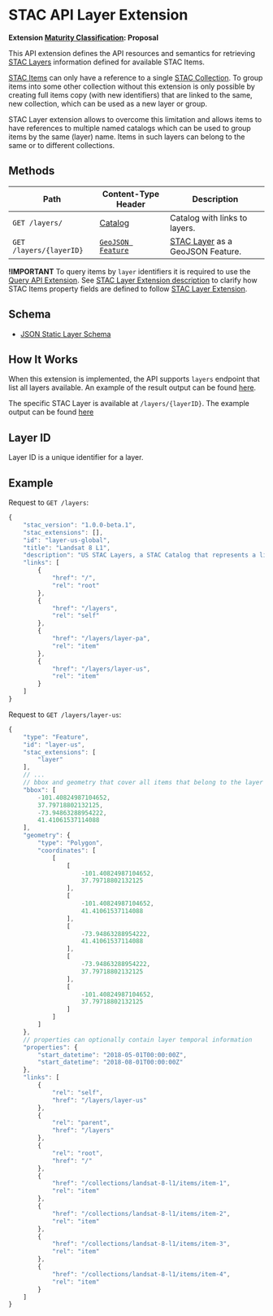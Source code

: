# STAC API Layer Extension

**Extension [Maturity Classification](https://github.com/radiantearth/stac-api-spec/blob/master/extensions/README.md#extension-maturity): Proposal**

This API extension defines the API resources and semantics for retrieving [STAC Layers](../../../stac-spec/extensions/layer/README.md)
information defined for available STAC Items.

[STAC Items](https://github.com/radiantearth/stac-spec/tree/master/item-spec) can only have a reference to a single [STAC Collection](https://github.com/radiantearth/stac-spec/tree/master/collection-spec). To group items into some other collection without this extension is only possible by creating full items copy (with new identifiers) that are linked to the same, new collection, which can be used as a new layer or group.

STAC Layer extension allows to overcome this limitation and allows items to have references to multiple named catalogs which can be used to group items by the same (layer) name. Items in such layers can belong to the same or to different collections.

## Methods

| Path                    | Content-Type Header                                                                                         | Description                                                                       |
| ----------------------- | ----------------------------------------------------------------------------------------------------------- | --------------------------------------------------------------------------------- |
| `GET /layers/`          | [Catalog](https://github.com/radiantearth/stac-api-spec/blob/master/stac-spec/catalog-spec/catalog-spec.md) | Catalog with links to layers.                                                      |
| `GET /layers/{layerID}` | [`GeoJSON Feature`](https://github.com/azavea/stac4s/blob/4aba9c6691fde1d5235f165454ceaef6c6b3e165/docs/stac-spec/extensions/layer/json-schema/layer-schema.json)                                                                                       | [STAC Layer](../../../stac-spec/extensions/layer/README.md) as a GeoJSON Feature. |

**!IMPORTANT** 
To query items by `layer` identifiers it is required to use the [Query API Extension](https://github.com/radiantearth/stac-api-spec/tree/master/extensions/query). See [STAC Layer Extension description](../../../stac-spec/extensions/layer/README.md#item-fields) to clarify how STAC Items property fields are defined to follow [STAC Layer Extension](../../../stac-spec/extensions/layer/README.md).

## Schema

- [JSON Static Layer Schema](../../../stac-spec/extensions/layer/json-schema/layer-schema.json)

## How It Works

When this extension is implemented, the API supports `layers` endpoint that list all layers available. An example of the result output can be found [here](../../../stac-spec/extensions/layer/examples/landsat-stac-layers/layers/catalog.json).

The specific STAC Layer is available at `/layers/{layerID}`. The example output can be found [here](../../../stac-spec/extensions/layer/examples/landsat-stac-layers/layers/us.json)

## Layer ID

Layer ID is a unique identifier for a layer.

## Example

Request to `GET /layers`:

```javascript
{
    "stac_version": "1.0.0-beta.1",
    "stac_extensions": [],
    "id": "layer-us-global",
    "title": "Landsat 8 L1",
    "description": "US STAC Layers, a STAC Catalog that represents a list of STAC Layers",
    "links": [
        {
            "href": "/",
            "rel": "root"
        },
        {
            "href": "/layers",
            "rel": "self"
        },
        {
            "href": "/layers/layer-pa",
            "rel": "item"
        },
        {
            "href": "/layers/layer-us",
            "rel": "item"
        }
    ]
}
```

Request to `GET /layers/layer-us`:

```javascript
{
    "type": "Feature",
    "id": "layer-us",
    "stac_extensions": [
        "layer"
    ],
    // ... 
    // bbox and geometry that cover all items that belong to the layer
    "bbox": [
        -101.40824987104652,
        37.79718802132125,
        -73.94863288954222,
        41.41061537114088
    ],
    "geometry": {
        "type": "Polygon",
        "coordinates": [
            [
                [
                    -101.40824987104652,
                    37.79718802132125
                ],
                [
                    -101.40824987104652,
                    41.41061537114088
                ],
                [
                    -73.94863288954222,
                    41.41061537114088
                ],
                [
                    -73.94863288954222,
                    37.79718802132125
                ],
                [
                    -101.40824987104652,
                    37.79718802132125
                ]
            ]
        ]
    },
    // properties can optionally contain layer temporal information
    "properties": {
        "start_datetime": "2018-05-01T00:00:00Z",
        "start_datetime": "2018-08-01T00:00:00Z"
    },
    "links": [
        {
            "rel": "self",
            "href": "/layers/layer-us"
        },
        {
            "rel": "parent",
            "href": "/layers"
        },
        {
            "rel": "root",
            "href": "/"
        },
        {
            "href": "/collections/landsat-8-l1/items/item-1",
            "rel": "item"
        },
        {
            "href": "/collections/landsat-8-l1/items/item-2",
            "rel": "item"
        },
        {
            "href": "/collections/landsat-8-l1/items/item-3",
            "rel": "item"
        },
        {
            "href": "/collections/landsat-8-l1/items/item-4",
            "rel": "item"
        }
    ]
}
```
